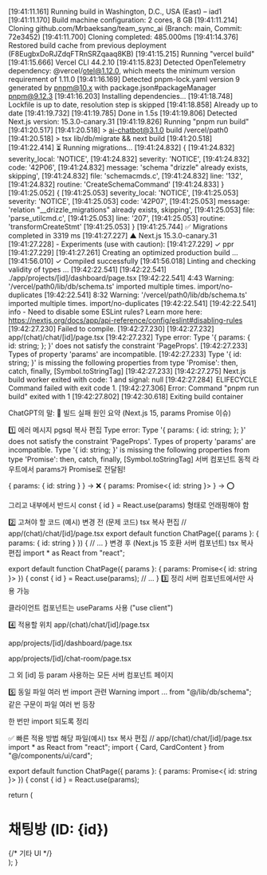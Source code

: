 
[19:41:11.161] Running build in Washington, D.C., USA (East) – iad1
[19:41:11.170] Build machine configuration: 2 cores, 8 GB
[19:41:11.214] Cloning github.com/Mrbaeksang/team_sync_ai (Branch: main, Commit: 72e3452)
[19:41:11.700] Cloning completed: 485.000ms
[19:41:14.376] Restored build cache from previous deployment (F8EugbxDoRJZdqFTRnSRZqaaq8KB)
[19:41:15.215] Running "vercel build"
[19:41:15.666] Vercel CLI 44.2.10
[19:41:15.823] Detected OpenTelemetry dependency: @vercel/otel@1.12.0, which meets the minimum version requirement of 1.11.0
[19:41:16.169] Detected pnpm-lock.yaml version 9 generated by pnpm@10.x with package.json#packageManager pnpm@9.12.3
[19:41:16.203] Installing dependencies...
[19:41:18.748] Lockfile is up to date, resolution step is skipped
[19:41:18.858] Already up to date
[19:41:19.732] 
[19:41:19.785] Done in 1.5s
[19:41:19.806] Detected Next.js version: 15.3.0-canary.31
[19:41:19.826] Running "pnpm run build"
[19:41:20.517] 
[19:41:20.518] > ai-chatbot@3.1.0 build /vercel/path0
[19:41:20.518] > tsx lib/db/migrate && next build
[19:41:20.518] 
[19:41:22.414] ⏳ Running migrations...
[19:41:24.832] {
[19:41:24.832]   severity_local: 'NOTICE',
[19:41:24.832]   severity: 'NOTICE',
[19:41:24.832]   code: '42P06',
[19:41:24.832]   message: 'schema "drizzle" already exists, skipping',
[19:41:24.832]   file: 'schemacmds.c',
[19:41:24.832]   line: '132',
[19:41:24.832]   routine: 'CreateSchemaCommand'
[19:41:24.833] }
[19:41:25.052] {
[19:41:25.053]   severity_local: 'NOTICE',
[19:41:25.053]   severity: 'NOTICE',
[19:41:25.053]   code: '42P07',
[19:41:25.053]   message: 'relation "__drizzle_migrations" already exists, skipping',
[19:41:25.053]   file: 'parse_utilcmd.c',
[19:41:25.053]   line: '207',
[19:41:25.053]   routine: 'transformCreateStmt'
[19:41:25.053] }
[19:41:25.744] ✅ Migrations completed in 3319 ms
[19:41:27.227]    ▲ Next.js 15.3.0-canary.31
[19:41:27.228]    - Experiments (use with caution):
[19:41:27.229]      ✓ ppr
[19:41:27.229] 
[19:41:27.261]    Creating an optimized production build ...
[19:41:56.010]  ✓ Compiled successfully
[19:41:56.018]    Linting and checking validity of types ...
[19:42:22.541] 
[19:42:22.541] ./app/projects/[id]/dashboard/page.tsx
[19:42:22.541] 4:43  Warning: '/vercel/path0/lib/db/schema.ts' imported multiple times.  import/no-duplicates
[19:42:22.541] 8:32  Warning: '/vercel/path0/lib/db/schema.ts' imported multiple times.  import/no-duplicates
[19:42:22.541] 
[19:42:22.541] info  - Need to disable some ESLint rules? Learn more here: https://nextjs.org/docs/app/api-reference/config/eslint#disabling-rules
[19:42:27.230] Failed to compile.
[19:42:27.230] 
[19:42:27.232] app/(chat)/chat/[id]/page.tsx
[19:42:27.232] Type error: Type '{ params: { id: string; }; }' does not satisfy the constraint 'PageProps'.
[19:42:27.233]   Types of property 'params' are incompatible.
[19:42:27.233]     Type '{ id: string; }' is missing the following properties from type 'Promise<any>': then, catch, finally, [Symbol.toStringTag]
[19:42:27.233] 
[19:42:27.275] Next.js build worker exited with code: 1 and signal: null
[19:42:27.284]  ELIFECYCLE  Command failed with exit code 1.
[19:42:27.306] Error: Command "pnpm run build" exited with 1
[19:42:27.802] 
[19:42:30.618] Exiting build container


ChatGPT의 말:
🚨 빌드 실패 원인 요약 (Next.js 15, params Promise 이슈)

1️⃣ 에러 메시지
pgsql
복사
편집
Type error: Type '{ params: { id: string; }; }' does not satisfy the constraint 'PageProps'.
Types of property 'params' are incompatible.
  Type '{ id: string; }' is missing the following properties from type 'Promise<any>': then, catch, finally, [Symbol.toStringTag]
서버 컴포넌트 동적 라우트에서 params가 Promise로 전달됨!

{ params: { id: string } } → ❌
{ params: Promise<{ id: string }> } → ⭕

그리고 내부에서 반드시 const { id } = React.use(params) 형태로 언래핑해야 함

2️⃣ 고쳐야 할 코드 (예시)
변경 전 (문제 코드)
tsx
복사
편집
// app/(chat)/chat/[id]/page.tsx
export default function ChatPage({ params }: { params: { id: string } }) {
  // ...
}
변경 후 (Next.js 15 호환 서버 컴포넌트)
tsx
복사
편집
import * as React from "react";

export default function ChatPage({ params }: { params: Promise<{ id: string }> }) {
  const { id } = React.use(params);
  // ...
}
3️⃣ 정리
서버 컴포넌트에서만 사용 가능

클라이언트 컴포넌트는 useParams 사용 ("use client")

4️⃣ 적용할 위치
app/(chat)/chat/[id]/page.tsx

app/projects/[id]/dashboard/page.tsx

app/projects/[id]/chat-room/page.tsx

그 외 [id] 등 param 사용하는 모든 서버 컴포넌트 페이지

5️⃣ 동일 파일 여러 번 import 관련 Warning
import ... from "@/lib/db/schema"; 같은 구문이 파일 여러 번 등장

한 번만 import 되도록 정리

✅ 빠른 적용 방법
해당 파일(예시)
tsx
복사
편집
// app/(chat)/chat/[id]/page.tsx
import * as React from "react";
import { Card, CardContent } from "@/components/ui/card";

export default function ChatPage({ params }: { params: Promise<{ id: string }> }) {
  const { id } = React.use(params);

  return (
    <div>
      <Card>
        <CardContent>
          <h1>채팅방 (ID: {id})</h1>
          {/* 기타 UI */}
        </CardContent>
      </Card>
    </div>
  );
}
